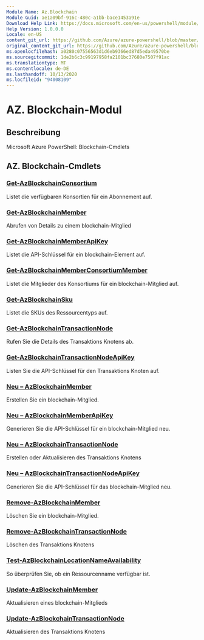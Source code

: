 ```yaml
---
Module Name: Az.Blockchain
Module Guid: ae1a09bf-916c-480c-a1bb-bace1453a91e
Download Help Link: https://docs.microsoft.com/en-us/powershell/module/az.blockchain
Help Version: 1.0.0.0
Locale: en-US
content_git_url: https://github.com/Azure/azure-powershell/blob/master/src/Blockchain/help/Az.Blockchain.md
original_content_git_url: https://github.com/Azure/azure-powershell/blob/master/src/Blockchain/help/Az.Blockchain.md
ms.openlocfilehash: a0280c07556563d1d6eb9366ed87d5eda49570be
ms.sourcegitcommit: 1de2b6c3c99197958fa2101bc37680e7507f91ac
ms.translationtype: MT
ms.contentlocale: de-DE
ms.lasthandoff: 10/13/2020
ms.locfileid: "94008109"
---
```

# AZ. Blockchain-Modul
## Beschreibung
Microsoft Azure PowerShell: Blockchain-Cmdlets

## AZ. Blockchain-Cmdlets
### [Get-AzBlockchainConsortium](Get-AzBlockchainConsortium.md)
Listet die verfügbaren Konsortien für ein Abonnement auf.

### [Get-AzBlockchainMember](Get-AzBlockchainMember.md)
Abrufen von Details zu einem blockchain-Mitglied

### [Get-AzBlockchainMemberApiKey](Get-AzBlockchainMemberApiKey.md)
Listet die API-Schlüssel für ein blockchain-Element auf.

### [Get-AzBlockchainMemberConsortiumMember](Get-AzBlockchainMemberConsortiumMember.md)
Listet die Mitglieder des Konsortiums für ein blockchain-Mitglied auf.

### [Get-AzBlockchainSku](Get-AzBlockchainSku.md)
Listet die SKUs des Ressourcentyps auf.

### [Get-AzBlockchainTransactionNode](Get-AzBlockchainTransactionNode.md)
Rufen Sie die Details des Transaktions Knotens ab.

### [Get-AzBlockchainTransactionNodeApiKey](Get-AzBlockchainTransactionNodeApiKey.md)
Listen Sie die API-Schlüssel für den Transaktions Knoten auf.

### [Neu – AzBlockchainMember](New-AzBlockchainMember.md)
Erstellen Sie ein blockchain-Mitglied.

### [Neu – AzBlockchainMemberApiKey](New-AzBlockchainMemberApiKey.md)
Generieren Sie die API-Schlüssel für ein blockchain-Mitglied neu.

### [Neu – AzBlockchainTransactionNode](New-AzBlockchainTransactionNode.md)
Erstellen oder Aktualisieren des Transaktions Knotens

### [Neu – AzBlockchainTransactionNodeApiKey](New-AzBlockchainTransactionNodeApiKey.md)
Generieren Sie die API-Schlüssel für das blockchain-Mitglied neu.

### [Remove-AzBlockchainMember](Remove-AzBlockchainMember.md)
Löschen Sie ein blockchain-Mitglied.

### [Remove-AzBlockchainTransactionNode](Remove-AzBlockchainTransactionNode.md)
Löschen des Transaktions Knotens

### [Test-AzBlockchainLocationNameAvailability](Test-AzBlockchainLocationNameAvailability.md)
So überprüfen Sie, ob ein Ressourcenname verfügbar ist.

### [Update-AzBlockchainMember](Update-AzBlockchainMember.md)
Aktualisieren eines blockchain-Mitglieds

### [Update-AzBlockchainTransactionNode](Update-AzBlockchainTransactionNode.md)
Aktualisieren des Transaktions Knotens

